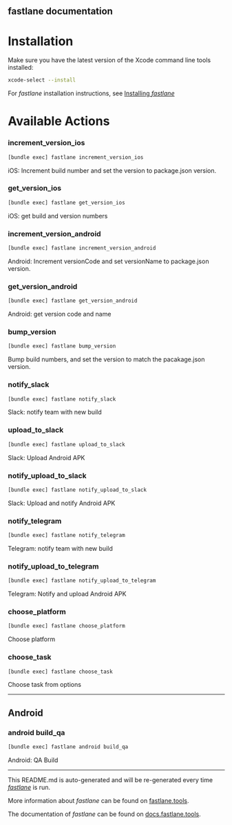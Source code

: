 fastlane documentation
----

# Installation

Make sure you have the latest version of the Xcode command line tools installed:

```sh
xcode-select --install
```

For _fastlane_ installation instructions, see [Installing _fastlane_](https://docs.fastlane.tools/#installing-fastlane)

# Available Actions

### increment_version_ios

```sh
[bundle exec] fastlane increment_version_ios
```

iOS: Increment build number and set the version to package.json version.

### get_version_ios

```sh
[bundle exec] fastlane get_version_ios
```

iOS: get build and version numbers

### increment_version_android

```sh
[bundle exec] fastlane increment_version_android
```

Android: Increment versionCode and set versionName to package.json version.

### get_version_android

```sh
[bundle exec] fastlane get_version_android
```

Android: get version code and name

### bump_version

```sh
[bundle exec] fastlane bump_version
```

Bump build numbers, and set the version to match the pacakage.json version.

### notify_slack

```sh
[bundle exec] fastlane notify_slack
```

Slack: notify team with new build

### upload_to_slack

```sh
[bundle exec] fastlane upload_to_slack
```

Slack: Upload Android APK

### notify_upload_to_slack

```sh
[bundle exec] fastlane notify_upload_to_slack
```

Slack: Upload and notify Android APK

### notify_telegram

```sh
[bundle exec] fastlane notify_telegram
```

Telegram: notify team with new build

### notify_upload_to_telegram

```sh
[bundle exec] fastlane notify_upload_to_telegram
```

Telegram: Notify and upload Android APK

### choose_platform

```sh
[bundle exec] fastlane choose_platform
```

Choose platform

### choose_task

```sh
[bundle exec] fastlane choose_task
```

Choose task from options

----


## Android

### android build_qa

```sh
[bundle exec] fastlane android build_qa
```

Android: QA Build

----

This README.md is auto-generated and will be re-generated every time [_fastlane_](https://fastlane.tools) is run.

More information about _fastlane_ can be found on [fastlane.tools](https://fastlane.tools).

The documentation of _fastlane_ can be found on [docs.fastlane.tools](https://docs.fastlane.tools).
